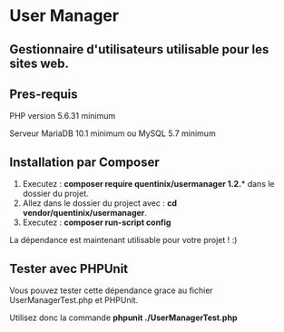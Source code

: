 User Manager
============

Gestionnaire d'utilisateurs utilisable pour les sites web.
----------------------------------------------------------
Pres-requis
-----------
PHP version 5.6.31 minimum

Serveur MariaDB 10.1 minimum ou MySQL 5.7 minimum

Installation par Composer
-------------------------

1. Executez : **composer require quentinix/usermanager 1.2.*** dans le dossier du projet.
2. Allez dans le dossier du project avec : **cd vendor/quentinix/usermanager**.
3. Executez : **composer run-script config**

La dépendance est maintenant utilisable pour votre projet ! :)

Tester avec PHPUnit
-------------------

Vous pouvez tester cette dépendance grace au fichier UserManagerTest.php et PHPUnit.

Utilisez donc la commande **phpunit ./UserManagerTest.php**